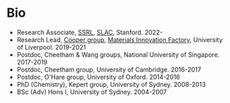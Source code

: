 # Bio


* Research Associate, [SSRL](https://www-ssrl.slac.stanford.edu/), [SLAC](https://www6.slac.stanford.edu/), Stanford. 2022-
* Research Lead, [Cooper group](https://www.liverpool.ac.uk/cooper-group/), [Materials Innovation Factory](https://www.liverpool.ac.uk/materials-innovation-factory/), University of Liverpool. 2019-2021
* Postdoc, Cheetham & Wang groups, National University of Singapore. 2017-2019
* Postdoc, Cheetham group, University of Cambridge. 2016-2017
* Postdoc, O'Hare group, University of Oxford. 2014-2016
* PhD (Chemistry), Kepert group, University of Sydney. 2008-2013
* BSc (Adv) Hons I, University of Sydney. 2004-2007

